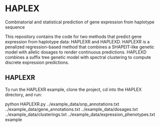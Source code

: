 # HAPLEX
Combinatorial and statistical prediction of gene expression from haplotype sequence

This repository contains the code for two methods that predict gene expression from haplotype data: HAPLEXR and HAPLEXD.
HAPLEXR is a penalized regression-based method that combines a SHAPEIT-like genetic model with allelic dosages to render continuous predictions.
HAPLEXD combines a suffix tree genetic model with spectral clustering to compute discrete expression predictions.


## HAPLEXR

To run the HAPLEXR example, clone the project, cd into the HAPLEX directory, and run:

python HAPLEXR.py ../example_data/snp_annotations.txt ../example_data/gene_annotations.txt ../example_data/dosages.txt  ../example_data/clusterings.txt ../example_data/expression_phenotypes.txt example
